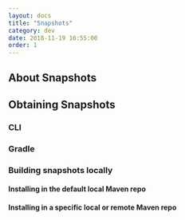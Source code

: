 ```yaml
---
layout: docs
title: "Snapshots"
category: dev
date: 2018-11-19 16:55:00
order: 1
---
```


## About Snapshots

## Obtaining Snapshots

### CLI

### Gradle

### Building snapshots locally

#### Installing in the default local Maven repo

#### Installing in a specific local or remote Maven repo
